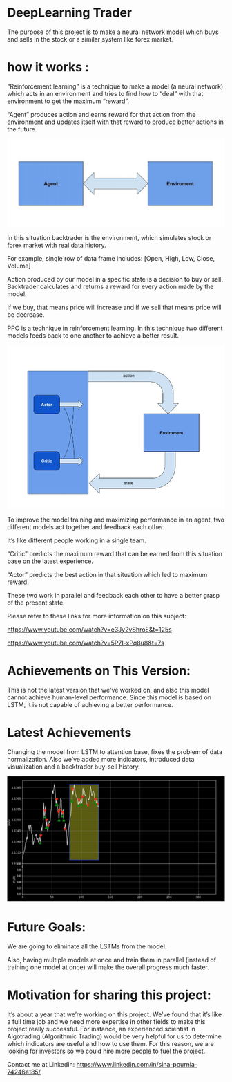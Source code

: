 
# DeepLearning Trader

The purpose of this project is to make a neural network model which buys and sells in the stock or a similar system like forex market.

# how it works :


“Reinforcement learning” is a technique to make a model (a neural network) which acts in an environment and tries to find how to “deal” with that environment to get the maximum “reward”.

“Agent” produces action and earns reward for that action from the environment and updates itself with that reward to produce better actions in the future.


![](images/ReinforcementLearning.png)

In this situation backtrader is the environment, which simulates stock or forex market with real data history.

For example, single row of data frame includes:
[Open, High, Low, Close, Volume]

Action produced by our model in a specific state is a decision to buy or sell. Backtrader calculates and returns a reward for every action made by the model.

If we buy, that means price will increase and if we sell that means price will be decrease.


PPO is a technique in reinforcement learning. In this technique two different models feeds back to one another to achieve a better result.


![](images/ACtorCritic.jpg)

To improve the model training and maximizing performance in an agent, two different models act together and feedback each other.

It’s like different people working in a single team.

“Critic” predicts the maximum reward that can be earned from this situation base on the latest experience.

“Actor” predicts the best action in that situation which led to maximum reward.

These two work in parallel and feedback each other to have a better grasp of the present state.

Please refer to these links for more information on this subject:

https://www.youtube.com/watch?v=e3Jy2vShroE&t=125s

https://www.youtube.com/watch?v=5P7I-xPq8u8&t=7s





# Achievements on This Version:
This is not the latest version that we've worked on, and also this model cannot achieve human-level performance. Since this model is based on LSTM, it is not capable of achieving a better performance.


# Latest Achievements
Changing the model from LSTM to attention base, fixes the problem of data normalization. Also we’ve added more indicators, introduced data visualization and a backtrader buy-sell history.

![](images/trade.png)


# Future Goals:

We are going to eliminate all the LSTMs from the model.

Also, having multiple models at once and train them in parallel (instead of training one model at once) will make the overall progress much faster.


# Motivation for sharing this project:
It’s about a year that we’re working on this project. We’ve found that it’s like a full time job and we need more expertise in other fields to make this project really successful.
For instance, an experienced scientist in Algotrading (Algorithmic Trading) would be very helpful for us to determine which indicators are useful and how to use them.
For this reason, we are looking for investors so we could hire more people to fuel the project.



Contact me at LinkedIn: https://www.linkedin.com/in/sina-pournia-74246a185/







